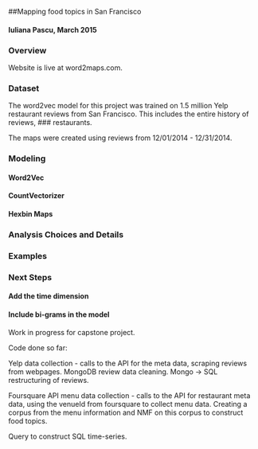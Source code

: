 ##Mapping food topics in San Francisco

#### Iuliana Pascu, March 2015

### Overview
Website is live at word2maps.com.

### Dataset
The word2vec model for this project was trained on 1.5 million Yelp restaurant reviews from San Francisco. This includes the entire history of reviews, ### restaurants.

The maps were created using reviews from 12/01/2014 - 12/31/2014.

### Modeling
#### Word2Vec
#### CountVectorizer
#### Hexbin Maps

### Analysis Choices and Details


### Examples


### Next Steps

#### Add the time dimension
#### Include bi-grams in the model
#### 



Work in progress for capstone project.

Code done so far:

Yelp data collection - calls to the API for the meta data, scraping reviews from webpages.
MongoDB review data cleaning. Mongo -> SQL restructuring of reviews.

Foursquare API menu data collection - calls to the API for restaurant meta data, using the venueId from foursquare to collect menu data.
Creating a corpus from the menu information and NMF on this corpus to construct food topics.

Query to construct SQL time-series.

